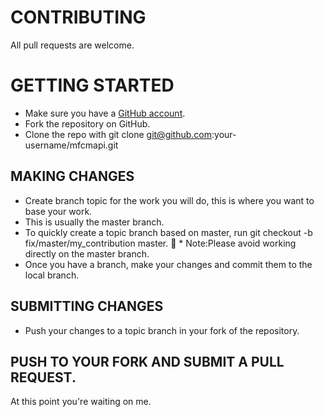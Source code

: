# CONTRIBUTING
All pull requests are welcome.

# GETTING STARTED
*	Make sure you have a [GitHub account](https://github.com/signup/free).
*	Fork the repository on GitHub.
* Clone the repo with git clone git@github.com:your-username/mfcmapi.git

## MAKING CHANGES
*	Create branch topic for the work you will do, this is where you want to base your work.
  *	This is usually the master branch.
  * To quickly create a topic branch based on master, run git checkout -b fix/master/my_contribution master. 
		* Note:Please avoid working directly on the master branch.
*	Once you have a branch, make your changes and commit them to the local branch.

## SUBMITTING CHANGES
*	Push your changes to a topic branch in your fork of the repository.

## PUSH TO YOUR FORK AND SUBMIT A PULL REQUEST.
At this point you're waiting on me.
